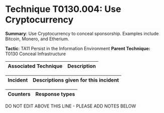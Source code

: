 # Technique T0130.004: Use Cryptocurrency

**Summary**: Use Cryptocurrency to conceal sponsorship. Examples include Bitcoin, Monero, and Etherium.

**Tactic**: TA11 Persist in the Information Environment           **Parent Technique:** T0130 Conceal Infrastructure


| Associated Technique | Description |
| --------- | ------------------------- |



| Incident | Descriptions given for this incident |
| -------- | -------------------- |



| Counters | Response types |
| -------- | -------------- |


DO NOT EDIT ABOVE THIS LINE - PLEASE ADD NOTES BELOW